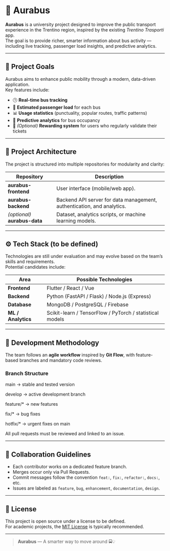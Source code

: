 # 🚌 Aurabus

**Aurabus** is a university project designed to improve the public transport experience in the Trentino region, inspired by the existing *Trentino Trasporti* app.  
The goal is to provide richer, smarter information about bus activity — including live tracking, passenger load insights, and predictive analytics.

---

## 🎯 Project Goals

Aurabus aims to enhance public mobility through a modern, data-driven application.  
Key features include:

- 🕒 **Real-time bus tracking**
- 👥 **Estimated passenger load** for each bus
- 📊 **Usage statistics** (punctuality, popular routes, traffic patterns)
- 🔮 **Predictive analytics** for bus occupancy
- 🎁 *(Optional)* **Rewarding system** for users who regularly validate their tickets

---

## 🧩 Project Architecture

The project is structured into multiple repositories for modularity and clarity:

| Repository | Description |
|-------------|-------------|
| **aurabus-frontend** | User interface (mobile/web app). |
| **aurabus-backend** | Backend API server for data management, authentication, and analytics. |
| *(optional)* **aurabus-data** | Dataset, analytics scripts, or machine learning models. |

---

## ⚙️ Tech Stack (to be defined)

Technologies are still under evaluation and may evolve based on the team’s skills and requirements.  
Potential candidates include:

| Area | Possible Technologies |
|------|------------------------|
| **Frontend** | Flutter / React / Vue |
| **Backend** | Python (FastAPI / Flask) / Node.js (Express) |
| **Database** | MongoDB / PostgreSQL / Firebase |
| **ML / Analytics** | Scikit-learn / TensorFlow / PyTorch / statistical models |

---

## 🧠 Development Methodology

The team follows an **agile workflow** inspired by **Git Flow**, with feature-based branches and mandatory code reviews.

### Branch Structure
main → stable and tested version

develop → active development branch

feature/* → new features

fix/* → bug fixes

hotfix/* → urgent fixes on main



All pull requests must be reviewed and linked to an issue.

---

## 👥 Collaboration Guidelines

- Each contributor works on a dedicated feature branch.  
- Merges occur only via Pull Requests.  
- Commit messages follow the convention `feat:`, `fix:`, `refactor:`, `docs:`, etc.  
- Issues are labeled as `feature`, `bug`, `enhancement`, `documentation`, `design`.  

---

## 📄 License

This project is open source under a license to be defined.  
For academic projects, the [MIT License](https://opensource.org/licenses/MIT) is typically recommended.

---

> **Aurabus** — A smarter way to move around 🚍💡
